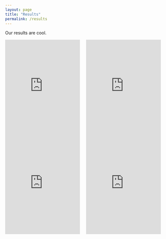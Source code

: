 ```yaml
---
layout: page
title: "Results"
permalink: /results
---
```


Our results are cool.


<div style="display: flex; justify-content: space-between;">
  <!-- First Column (Video #1) -->
  <div style="width: 48%;">
    <iframe width="100%" height="315" src="https://www.youtube.com/embed/5qNPCH34M2M?si=IzvN3GhEk5WNgaXR" 
            title="YouTube video player" frameborder="0" 
            allow="accelerometer; autoplay; clipboard-write; encrypted-media; gyroscope; picture-in-picture; web-share" 
            referrerpolicy="strict-origin-when-cross-origin" allowfullscreen></iframe>
  </div>
  
  <!-- Second Column (Video #2) -->
  <div style="width: 48%;">
    <iframe width="100%" height="315" src="https://www.youtube.com/embed/T82vtegaNPI?si=k37ZNFV_CfmTPWaQ" 
            title="YouTube video player" frameborder="0" 
            allow="accelerometer; autoplay; clipboard-write; encrypted-media; gyroscope; picture-in-picture; web-share" 
            referrerpolicy="strict-origin-when-cross-origin" allowfullscreen></iframe>
  </div>
</div>

<div style="display: flex; justify-content: space-between;">
  <!-- First Column (Video #1) -->
  <div style="width: 48%;">
    <iframe width="100%" height="315" src="https://www.youtube.com/embed/term0jZLbjM?si=cWCYzmSqoqJrF_EE" title="YouTube video player" frameborder="0" allow="accelerometer; autoplay; clipboard-write; encrypted-media; gyroscope; picture-in-picture; web-share" referrerpolicy="strict-origin-when-cross-origin" allowfullscreen></iframe>
  </div>
  
  <!-- Second Column (Video #2) -->
  <div style="width: 48%;">
    <iframe width="100%" height="315" src="https://www.youtube.com/embed/HiSdlfybIaM?si=yc1yxdWHG0LCFOSu" title="YouTube video player" frameborder="0" allow="accelerometer; autoplay; clipboard-write; encrypted-media; gyroscope; picture-in-picture; web-share" referrerpolicy="strict-origin-when-cross-origin" allowfullscreen></iframe>
  </div>
</div>




